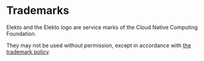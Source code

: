 # Trademarks

Elekto and the Elekto logo are service marks of the Cloud Native Computing Foundation.

They may not be used without permission, except in accordance with [the trademark policy](https://www.linuxfoundation.org/trademark-usage/).
